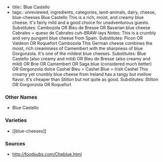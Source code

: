 - title:: Blue Castello
- tags:: unreviewed, ingredients, categories, land-animals, dairy, cheese, blue-cheeses
Blue Castello This is a rich, moist, and creamy blue cheese. It's fairly mild and a good choice for unadventurous guests. Substitutes: Cambozola OR Bleu de Bresse OR Bavarian blue cheese Cabrales = queso de Cabrales cuh-BRAW-lays Notes: This is a crumbly and very pungent blue cheese from Spain. Substitutes: Picon OR Valdeon OR Roquefort Cambozola This German cheese combines the moist, rich creaminess of Camembert with the sharpness of blue Gorgonzola. It's one of the mildest blue cheeses. Substitutes: Blue Castello (also creamy and mild) OR Bleu de Bresse (also creamy and mild) OR Brie OR Camembert OR Saga blue (considered much better) OR Gorgonzola dolce Cashel Bleu = Cashel Blue = Irish Cashel This creamy yet crumbly blue cheese from Ireland has a tangy but mellow flavor. It's cheaper than Stilton but not quite as good. Substitutes: Stilton OR Gorgonzola OR Roquefort

### Other Names

* Blue Castello

### Varieties

* [[blue-cheeses]]

### Sources
* http://foodsubs.com/Cheblue.html
